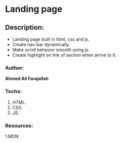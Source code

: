 # Landing page

## Description: 
- Landing page built in html, css and js.
- Create nav-bar dynamically.
- Make scroll behavior smooth using js.
- Create highlight on link of section when arrive to it. 


### Author:
**Ahmed Ali Farajallah**


### Techs:
1. HTML.
2. CSS.
3. JS.


### Resources:
1.MDN
